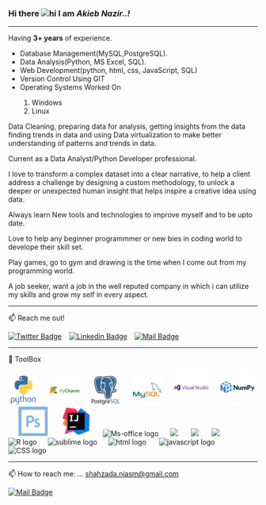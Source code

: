 ### Hi there <img src="https://user-images.githubusercontent.com/1303154/88677602-1635ba80-d120-11ea-84d8-d263ba5fc3c0.gif" width="28px" alt="hi"> I am <em><strong>Akieb Nazir..!</strong></em>
---

Having <strong>3+ years</strong> of experience.
<ul>
<li>Database Management(MySQL,PostgreSQL).</li>
<li>Data Analysis(Python, MS Excel, SQL).</li>
<li>Web Development(python, html, css, JavaScript, SQL)</li>
<li>Version Control Using GIT</>
<li>Operating Systems Worked On</li>
<ol>
<li>Windows</li>
<li>Linux</>
</ol>
</ul>

Data Cleaning, preparing data for analysis, getting insights from the data finding trends in data and using Data virtualization to make better understanding of patterns and trends in data.

Current as a Data Analyst/Python Developer professional.

I love to transform a complex dataset into a clear narrative, to help a client address a challenge by designing a custom methodology, to unlock a deeper or unexpected human insight that helps inspire a creative idea using data.

Always learn New tools and technologies to improve myself and to be upto date.

Love to help any beginner programmmer or new bies in coding world to develope their skill set.

Play games, go to gym and drawing is the time when I come out from my programming world. 

A job seeker, want a job in the well reputed company in which i can utilize my skills
and grow my self in every aspect. 

---
:mailbox: Reach me out!

[![Twitter Badge](https://img.shields.io/badge/-@NjasmAkieb-1ca0f1?style=flat&labelColor=1ca0f1&logo=twitter&logoColor=white&link=https://twitter.com/NjasmAkieb)](https://twitter.com/NjasmAkieb) &ensp; [![Linkedin Badge](https://img.shields.io/badge/-AkiebNazir-0e76a8?style=flat&labelColor=0e76a8&logo=linkedin&logoColor=white)](https://www.linkedin.com/in/Njasm-786) &ensp; [![Mail Badge](https://img.shields.io/badge/-AkiebNazir-c0392b?style=flat&labelColor=c0392b&logo=gmail&logoColor=white)](mailto:shahzada.njasm@gmail.com)

---
🧰 ToolBox

<img src = "https://github.com/devicons/devicon/blob/master/icons/python/python-original-wordmark.svg" alt = "python logo" width = "60" height = "60" />&nbsp; &nbsp; &nbsp; <img src = "https://github.com/devicons/devicon/blob/master/icons/pycharm/pycharm-original-wordmark.svg" alt = "pycharm logo" width = "60" height = "60"/>&nbsp; &nbsp; &nbsp; <img src = "https://github.com/devicons/devicon/blob/master/icons/postgresql/postgresql-original-wordmark.svg" alt = "postgreSql logo" width = "60" height = "60"/>&nbsp; &nbsp; &nbsp;
<img src = "https://github.com/devicons/devicon/blob/master/icons/mysql/mysql-original-wordmark.svg" alt = "mySql logo" width = "60" height = "60"/> &nbsp; &nbsp; &nbsp;<img src = "https://github.com/devicons/devicon/blob/master/icons/visualstudio/visualstudio-plain-wordmark.svg" alt = "VsCode logo" width = "70" height = "70"/>&nbsp; &nbsp; &nbsp; <img src = "https://github.com/devicons/devicon/blob/master/icons/numpy/numpy-original-wordmark.svg" alt = "Numpy logo" width = "70" height = "70"/> &nbsp; &nbsp; &nbsp;<img src = "https://github.com/devicons/devicon/blob/master/icons/photoshop/photoshop-line.svg" alt = "PhotoShop logo" width = "60" height = "60"/> &nbsp; &nbsp; &nbsp;
<img src = "https://github.com/devicons/devicon/blob/master/icons/intellij/intellij-original.svg" alt = "intellij logo" width = "60" height = "60"/>&nbsp; &nbsp; &nbsp;
<img src="https://img.icons8.com/fluency/48/000000/microsoft-office-2019.png" alt = "Ms-office logo" width = "50" height = "50"/>&nbsp; &nbsp; &nbsp;
<img src="https://img.icons8.com/color/48/000000/tableau-software.png"/> &ensp; &ensp; <img src="https://img.icons8.com/color/48/000000/microsoft-excel-2019--v1.png"/> &ensp; &ensp;
<img src="https://img.icons8.com/color/48/000000/azure-1.png"/>&ensp; &ensp; <img src ="https://cdn.worldvectorlogo.com/logos/r-lang.svg" alt = "R logo" width = "60" height = "60"/>&ensp; &ensp; <img src = "https://cdn.worldvectorlogo.com/logos/sublime-text.svg" alt = "sublime logo" width = "60" height = "60" />&ensp; &ensp;
<img src = "https://cdn.worldvectorlogo.com/logos/html-1.svg" alt = "html logo" width = "50" height = "50"/> &ensp; &ensp;
<img src = "https://cdn.worldvectorlogo.com/logos/javascript-1.svg" alt = "javascript logo" width = "50" height = "50"/> &ensp; &ensp;
<img src = "https://cdn.worldvectorlogo.com/logos/css-3.svg" alt = "CSS logo" width = "60" height = "60"/> 

---
📫 How to reach me: ...
 shahzada.njasm@gmail.com

[![Mail Badge](https://img.shields.io/badge/-AkiebNazir-c0392b?style=flat&labelColor=c0392b&logo=gmail&logoColor=white)](mailto:shahzada.njasm@gmail.com)







<!--
**AkiebNazir/AkiebNazir** is a ✨ _special_ ✨ repository because its `README.md` (this file) appears on your GitHub profile.

Here are some ideas to get you started:

- 🔭 I’m currently working on ...
- 🌱 I’m currently learning ...
- 👯 I’m looking to collaborate on ...
- 🤔 I’m looking for help with ...
- 💬 Ask me about ...
- 📫 How to reach me: ...
- 😄 Pronouns: ...
- ⚡ Fun fact: ...
-->

